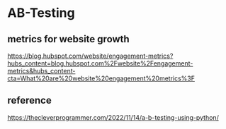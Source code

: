 # AB-Testing

## metrics for website growth
https://blog.hubspot.com/website/engagement-metrics?hubs_content=blog.hubspot.com%2Fwebsite%2Fengagement-metrics&hubs_content-cta=What%20are%20website%20engagement%20metrics%3F

## reference
https://thecleverprogrammer.com/2022/11/14/a-b-testing-using-python/
